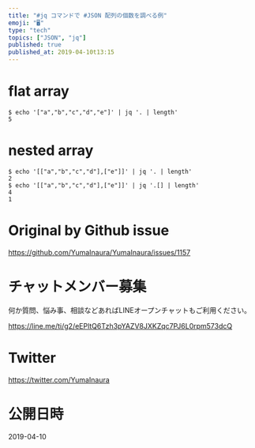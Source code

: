 ```yaml
---
title: "#jq コマンドで #JSON 配列の個数を調べる例"
emoji: "🖥"
type: "tech"
topics: ["JSON", "jq"]
published: true
published_at: 2019-04-10t13:15
---
```


# flat array

```
$ echo '["a","b","c","d","e"]' | jq '. | length'
5
```

# nested array

```
$ echo '[["a","b","c","d"],["e"]]' | jq '. | length'
2
$ echo '[["a","b","c","d"],["e"]]' | jq '.[] | length'
4
1
```

# Original by Github issue

https://github.com/YumaInaura/YumaInaura/issues/1157








<!-- Update From Qiita API -->

# チャットメンバー募集


何か質問、悩み事、相談などあればLINEオープンチャットもご利用ください。

https://line.me/ti/g2/eEPltQ6Tzh3pYAZV8JXKZqc7PJ6L0rpm573dcQ





# Twitter


https://twitter.com/YumaInaura


<!-- Update From Qiita API -->



# 公開日時

2019-04-10
